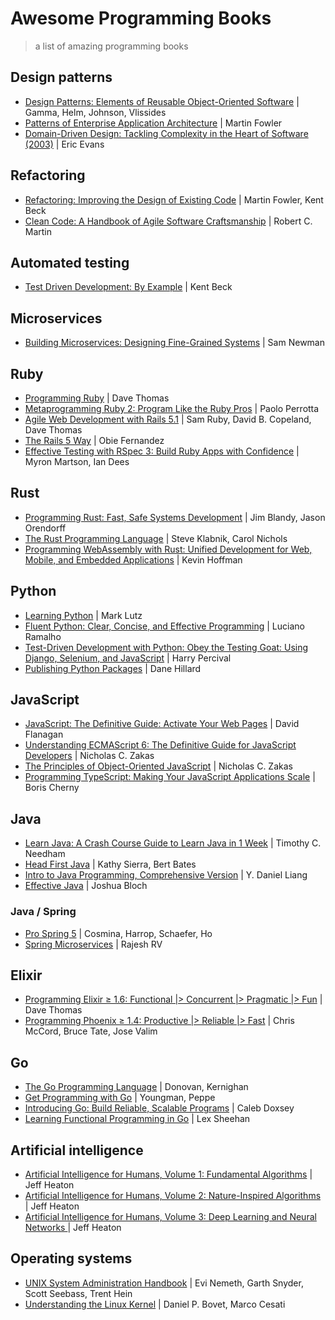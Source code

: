 # Awesome Programming Books

> a list of amazing programming books

## Design patterns

* [Design Patterns: Elements of Reusable Object-Oriented Software](https://amzn.to/325epPM) | Gamma, Helm, Johnson, Vlissides
* [Patterns of Enterprise Application Architecture](https://amzn.to/2HrxQKU) | Martin Fowler
* [Domain-Driven Design: Tackling Complexity in the Heart of Software (2003)](https://amzn.to/2ZvFyOq) | Eric Evans

## Refactoring

* [Refactoring: Improving the Design of Existing Code](https://amzn.to/2KVr7ee) | Martin Fowler, Kent Beck
* [Clean Code: A Handbook of Agile Software Craftsmanship](https://amzn.to/3240HN7) | Robert C. Martin

## Automated testing

* [Test Driven Development: By Example](https://amzn.to/2HtNllt) | Kent Beck

## Microservices

* [Building Microservices: Designing Fine-Grained Systems](https://amzn.to/322txh1) | Sam Newman

## Ruby

* [Programming Ruby](https://amzn.to/325XQ6k) | Dave Thomas
* [Metaprogramming Ruby 2: Program Like the Ruby Pros](https://amzn.to/326Owzi) | Paolo Perrotta
* [Agile Web Development with Rails 5.1](https://amzn.to/2KXopVE) | Sam Ruby, David B. Copeland, Dave Thomas
* [The Rails 5 Way](https://amzn.to/33XIcf6) | Obie Fernandez
* [Effective Testing with RSpec 3: Build Ruby Apps with Confidence](https://amzn.to/2ZrW0ek) | Myron Martson, Ian Dees

## Rust

* [Programming Rust: Fast, Safe Systems Development](https://amzn.to/2HscQU9) | Jim Blandy, Jason Orendorff
* [The Rust Programming Language](https://amzn.to/2Zv9xBO) | Steve Klabnik, Carol Nichols
* [Programming WebAssembly with Rust: Unified Development for Web, Mobile, and Embedded Applications](https://amzn.to/2KVsKsm) | Kevin Hoffman

## Python

* [Learning Python](https://amzn.to/2ZsbeVP) | Mark Lutz
* [Fluent Python: Clear, Concise, and Effective Programming](https://amzn.to/329kP0w) | Luciano Ramalho
* [Test-Driven Development with Python: Obey the Testing Goat: Using Django, Selenium, and JavaScript](https://amzn.to/2LcZ60Q) | Harry Percival
* [Publishing Python Packages](https://www.manning.com/books/publishing-python-packages) | Dane Hillard

## JavaScript

* [JavaScript: The Definitive Guide: Activate Your Web Pages](https://amzn.to/2zu2Oh6) | David Flanagan
* [Understanding ECMAScript 6: The Definitive Guide for JavaScript Developers](https://amzn.to/2zu2Oh6) | Nicholas C. Zakas
* [The Principles of Object-Oriented JavaScript](https://amzn.to/2Pjd3zm) | Nicholas C. Zakas
* [Programming TypeScript: Making Your JavaScript Applications Scale](https://amzn.to/2ZyfZrU) | Boris Cherny

## Java

* [Learn Java: A Crash Course Guide to Learn Java in 1 Week](https://amzn.to/2ZJ0zB0) | Timothy C. Needham
* [Head First Java](https://amzn.to/2ZCHTTG) | Kathy Sierra, Bert Bates
* [Intro to Java Programming, Comprehensive Version](https://amzn.to/2zFZlMi) | Y. Daniel Liang
* [Effective Java](https://amzn.to/2MPq29X) | Joshua Bloch

### Java / Spring
* [Pro Spring 5](https://amzn.to/2LdeknM) | Cosmina, Harrop, Schaefer, Ho
* [Spring Microservices](https://amzn.to/2NIEwbl) | Rajesh RV

## Elixir

* [Programming Elixir ≥ 1.6: Functional |> Concurrent |> Pragmatic |> Fun](https://amzn.to/329isuG) | Dave Thomas
* [Programming Phoenix ≥ 1.4: Productive |> Reliable |> Fast](https://amzn.to/2zqTpac) | Chris McCord, Bruce Tate, Jose Valim

## Go

* [The Go Programming Language](https://amzn.to/2MMQVeM) | Donovan, Kernighan
* [Get Programming with Go](https://amzn.to/2Lbcyn8) | Youngman, Peppe
* [Introducing Go: Build Reliable, Scalable Programs](https://amzn.to/2zPINSt) | Caleb Doxsey
* [Learning Functional Programming in Go](https://amzn.to/2NJInoA) | Lex Sheehan

## Artificial intelligence

* [Artificial Intelligence for Humans, Volume 1: Fundamental Algorithms](https://amzn.to/2KYOWBO) | Jeff Heaton
* [Artificial Intelligence for Humans, Volume 2: Nature-Inspired Algorithms](https://amzn.to/2KVkoB8) | Jeff Heaton
* [Artificial Intelligence for Humans, Volume 3: Deep Learning and Neural Networks ](https://amzn.to/2ZrJgEz) | Jeff Heaton

## Operating systems

* [UNIX System Administration Handbook](https://amzn.to/2NxRGIh) | Evi Nemeth, Garth Snyder, Scott Seebass, Trent Hein
* [Understanding the Linux Kernel](https://amzn.to/2KYeG1q) | Daniel P. Bovet, Marco Cesati
